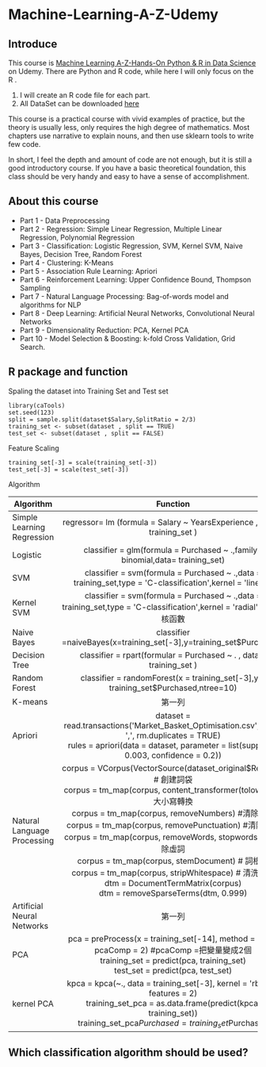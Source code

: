 # Machine-Learning-A-Z-Udemy

 ## Introduce

This course is [Machine Learning A-Z-Hands-On Python & R in Data Science](https://www.udemy.com/machinelearningchinese/) on Udemy. 
 There are Python and R code, while here I will only focus on the R .

1. I will create an R code file for each part. 
2. All DataSet can be downloaded [here](https://www.superdatascience.com/pages/%E4%B8%8B%E8%BD%BD%E6%95%B0%E6%8D%AE%E9%9B%86)

This course is a practical course with vivid examples of practice, but the theory is usually less, 
only requires the high degree of mathematics. 
Most chapters use narrative to explain nouns, and then use sklearn tools to write  few code. 
 

In short, I feel the depth and amount of code are not enough, but it is still a good introductory course. 
If you have a basic theoretical foundation, 
this class should be very handy and easy to have a sense of accomplishment.


## About this course
- Part 1 - Data Preprocessing
- Part 2 - Regression: Simple Linear Regression, Multiple Linear Regression, Polynomial Regression
- Part 3 - Classification: Logistic Regression, SVM, Kernel SVM, Naive Bayes, Decision Tree, Random Forest
- Part 4 - Clustering: K-Means
- Part 5 - Association Rule Learning: Apriori
- Part 6 - Reinforcement Learning: Upper Confidence Bound, Thompson Sampling
- Part 7 - Natural Language Processing: Bag-of-words model and algorithms for NLP
- Part 8 - Deep Learning: Artificial Neural Networks, Convolutional Neural Networks
- Part 9 - Dimensionality Reduction: PCA, Kernel PCA
- Part 10 - Model Selection & Boosting: k-fold Cross Validation, Grid Search.
 
## R package and function

Spaling the dataset into Training Set and Test set
```
library(caTools)	
set.seed(123) 
split = sample.split(dataset$Salary,SplitRatio = 2/3)	
training_set <- subset(dataset , split == TRUE)
test_set <- subset(dataset , split == FALSE)
```
Feature Scaling
```
training_set[-3] = scale(training_set[-3])
test_set[-3] = scale(test_set[-3])
```
Algorithm 

Algorithm     | Function     | Packages     
 -------- | :-----------:  | :-----------:  
Simple Learning Regression    |regressor= lm (formula = Salary ~ YearsExperience ,	data = training_set )     |     
Logistic    | classifier = glm(formula = Purchased ~ .,family= binomial,data= training_set)    |     
SVM    | classifier = svm(formula = Purchased ~ .,data = training_set,type = 'C-classification',kernel = 'linear')   | library(e1071)    | 3    |4       |5
Kernel SVM    | classifier = svm(formula = Purchased ~ .,data = training_set,type = 'C-classification',kernel = 'radial') #高斯核函數     | library(e1071)   | 3    |4       |5
Naive Bayes    | classifier =naiveBayes(x=training_set[-3],y=training_set$Purchased)     | library(e1071)    
Decision Tree    | classifier = rpart(formular = Purchased ~ . , data = training_set	)    | library(rpart)    
Random Forest    | classifier = randomForest(x = training_set[-3],y = training_set$Purchased,ntree=10)     | library(randomForest)   
K-means    | 第一列     | 第二列    
Apriori    | dataset = read.transactions('Market_Basket_Optimisation.csv', sep = ',', rm.duplicates = TRUE) <br> rules = apriori(data = dataset, parameter = list(support = 0.003, confidence = 0.2))   | library(arules)
Natural Language Processing    | corpus = VCorpus(VectorSource(dataset_original$Review)) # 創建詞袋  <br> corpus = tm_map(corpus, content_transformer(tolower)) #大小寫轉換 <br> corpus = tm_map(corpus, removeNumbers) #清除數字  <br> corpus = tm_map(corpus, removePunctuation)  #清除標點 <br> corpus = tm_map(corpus, removeWords, stopwords()) #清除虛詞 <br> corpus = tm_map(corpus, stemDocument) # 詞根化 <br> corpus = tm_map(corpus, stripWhitespace) # 清洗空格 <br> dtm = DocumentTermMatrix(corpus) <br> dtm = removeSparseTerms(dtm, 0.999)| library(tm) <br> library(SnowballC) #清除英文虛詞    
Artificial Neural Networks   | 第一列     | 第二列    
PCA  | pca = preProcess(x = training_set[-14], method = 'pca', pcaComp = 2) #pcaComp =把變量變成2個 <br> training_set = predict(pca, training_set)  <br> test_set = predict(pca, test_set) | library(caret)   
kernel PCA  | kpca = kpca(~., data = training_set[-3], kernel = 'rbfdot', features = 2) <br>  training_set_pca = as.data.frame(predict(kpca, training_set)) <br> training_set_pca$Purchased = training_set$Purchased   | library(kernlab)   


## Which classification algorithm should be used?

